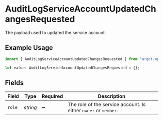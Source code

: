 # AuditLogServiceAccountUpdatedChangesRequested

The payload used to updated the service account.

## Example Usage

```typescript
import { AuditLogServiceAccountUpdatedChangesRequested } from "argot-open-ai/models/components";

let value: AuditLogServiceAccountUpdatedChangesRequested = {};
```

## Fields

| Field                                                           | Type                                                            | Required                                                        | Description                                                     |
| --------------------------------------------------------------- | --------------------------------------------------------------- | --------------------------------------------------------------- | --------------------------------------------------------------- |
| `role`                                                          | *string*                                                        | :heavy_minus_sign:                                              | The role of the service account. Is either `owner` or `member`. |